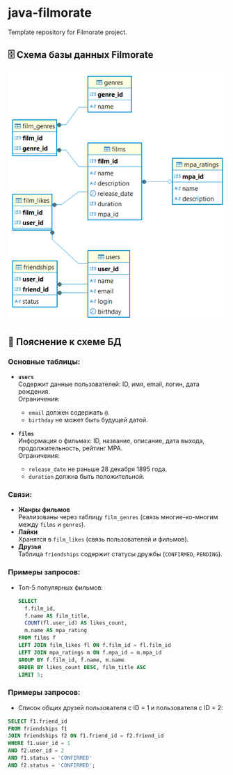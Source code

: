 # java-filmorate
Template repository for Filmorate project.

## 🗄️ Схема базы данных Filmorate

![Диаграмма базы данных](src/main/resources/postgres%20-%20public.png)

## 📝 Пояснение к схеме БД

### Основные таблицы:
- **`users`**  
  Содержит данные пользователей: ID, имя, email, логин, дата рождения.  
  Ограничения:
    - `email` должен содержать `@`.
    - `birthday` не может быть будущей датой.

- **`films`**  
  Информация о фильмах: ID, название, описание, дата выхода, продолжительность, рейтинг MPA.  
  Ограничения:
    - `release_date` не раньше 28 декабря 1895 года.
    - `duration` должна быть положительной.

### Связи:
- **Жанры фильмов**  
  Реализованы через таблицу `film_genres` (связь многие-ко-многим между `films` и `genres`).
- **Лайки**  
  Хранятся в `film_likes` (связь пользователей и фильмов).
- **Друзья**  
  Таблица `friendships` содержит статусы дружбы (`CONFIRMED`, `PENDING`).

### Примеры запросов:
- Топ-5 популярных фильмов:
  ```sql
  SELECT 
    f.film_id,
    f.name AS film_title,
    COUNT(fl.user_id) AS likes_count,
    m.name AS mpa_rating
  FROM films f
  LEFT JOIN film_likes fl ON f.film_id = fl.film_id
  LEFT JOIN mpa_ratings m ON f.mpa_id = m.mpa_id
  GROUP BY f.film_id, f.name, m.name
  ORDER BY likes_count DESC, film_title ASC
  LIMIT 5;
  
### Примеры запросов:
-  Список общих друзей пользователя с ID = 1 и пользователя с ID = 2:
  ```sql
  SELECT f1.friend_id
  FROM friendships f1
  JOIN friendships f2 ON f1.friend_id = f2.friend_id
  WHERE f1.user_id = 1 
  AND f2.user_id = 2
  AND f1.status = 'CONFIRMED'
  AND f2.status = 'CONFIRMED';